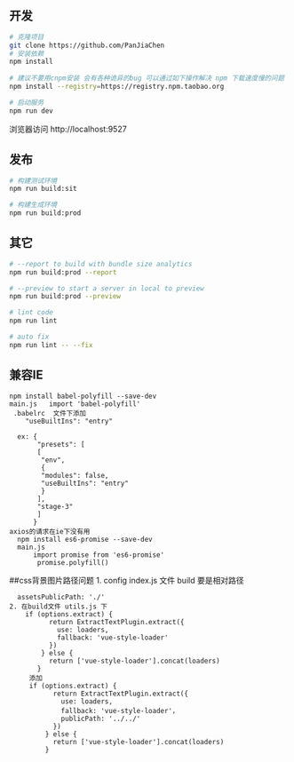 

## 开发
```bash
# 克隆项目
git clone https://github.com/PanJiaChen
# 安装依赖
npm install
   
# 建议不要用cnpm安装 会有各种诡异的bug 可以通过如下操作解决 npm 下载速度慢的问题
npm install --registry=https://registry.npm.taobao.org

# 启动服务
npm run dev
```
浏览器访问 http://localhost:9527

## 发布
```bash
# 构建测试环境
npm run build:sit

# 构建生成环境
npm run build:prod
```

## 其它
```bash
# --report to build with bundle size analytics
npm run build:prod --report

# --preview to start a server in local to preview
npm run build:prod --preview

# lint code
npm run lint

# auto fix
npm run lint -- --fix
```
## 兼容IE
    npm install babel-polyfill --save-dev
    main.js   import 'babel-polyfill'
     .babelrc  文件下添加
        "useBuiltIns": "entry"
        
      ex: {
           "presets": [
           [
            "env",
            {
            "modules": false,
            "useBuiltIns": "entry"
            }
           ],
           "stage-3"
           ]
          }
    axios的请求在ie下没有用 
      npm install es6-promise --save-dev
      main.js 
          import promise from 'es6-promise'
           promise.polyfill()


##css背景图片路径问题
    1. config index.js 文件  build  要是相对路径
    
      assetsPublicPath: './'  
    2. 在build文件 utils.js 下
        if (options.extract) {
              return ExtractTextPlugin.extract({
                use: loaders,
                fallback: 'vue-style-loader'
              })
            } else {
              return ['vue-style-loader'].concat(loaders)
           }
         添加
         if (options.extract) {
               return ExtractTextPlugin.extract({
                 use: loaders,
                 fallback: 'vue-style-loader'，
                 publicPath: '../../'
               })
             } else {
               return ['vue-style-loader'].concat(loaders)
             }